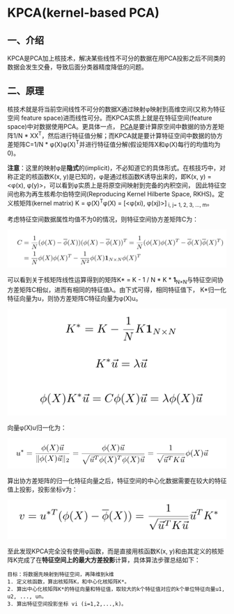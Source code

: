 # KPCA(kernel-based PCA)
## 一、介绍
KPCA是PCA加上核技术，解决某些线性不可分的数据在用PCA投影之后不同类的数据会发生交叠，导致后面分类器精度降低的问题。

## 二、原理
核技术就是将当前空间线性不可分的数据X通过映射φ映射到高维空间(又称为特征空间 feature space)进而线性可分。而KPCA实质上就是在特征空间(feature space)中对数据使用PCA。更具体一点，
[PCA](PCA.md)是要计算原空间中数据的协方差矩阵1/N * XX<sup>T</sup>，然后进行特征值分解；而KPCA就是要计算特征空间中数据的协方差矩阵C=1/N * φ(X)φ(X)<sup>T</sup>并进行特征值分解(假设矩阵X和φ(X)每行的均值均为0)。

**注意**：这里的映射φ是**隐式**的(implicit)，不必知道它的具体形式。在核技巧中，对称正定的核函数K(x, y)是已知的，φ是通过核函数K诱导出来的，即K(x, y) = <φ(x), φ(y)>，可以看到φ实质上是将原空间映射到完备的内积空间，
因此特征空间也称为再生核希尔伯特空间(Reproducing Kernel Hilberte Space, RKHS)。定义核矩阵(kernel matrix) K = φ(X)<sup>T</sup>φ(X) = [<φ(xi), φ(xj)>]<sub> i, j= 1, 2, 3, ..., m</sub>。

考虑特征空间数据属性均值不为0的情况，则特征空间协方差矩阵C为：

![covariance-matrix](../resources/KPCA/covariance.jpg)

可以看到关于核矩阵线性运算得到的矩阵K* = K - 1 / N * K * **1**<sub>N×N</sub>与特征空间协方差矩阵C相似，进而有相同的特征值λ。由下式可得，相同特征值下，
K*归一化特征向量为u，则协方差矩阵C特征向量为φ(X)u。

![C_eigen](../resources/KPCA/C_eigen.jpg)

向量φ(X)u归一化为：

![uniform_C_eigen](../resources/KPCA/uniform_C_eigen.jpg)

算出协方差矩阵的归一化特征向量之后，特征空间的中心化数据需要在较大的特征值上投影，投影坐标v为：

![KPCA](../resources/KPCA/KPCA.jpg)

至此发现KPCA完全没有使用φ函数，而是直接用核函数K(x, y)和由其定义的核矩阵K完成了在**特征空间上的最大方差投影**计算，具体算法步骤总结如下：

```
目标：将数据先映射到特征空间，再降维到k维
1. 定义核函数，算出核矩阵K，和中心化核矩阵K*。
2. 算出中心化核矩阵K*的特征向量和特征值，取较大的k个特征值对应的k个单位特征向量u1, u2, ..., un。
3. 算出特征空间投影坐标 vi (i=1,2,...,k)。
```
